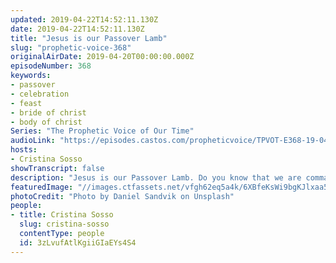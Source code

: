 ```yaml
---
updated: 2019-04-22T14:52:11.130Z
date: 2019-04-22T14:52:11.130Z
title: "Jesus is our Passover Lamb"
slug: "prophetic-voice-368"
originalAirDate: 2019-04-20T00:00:00.000Z
episodeNumber: 368
keywords:
- passover
- celebration
- feast
- bride of christ
- body of christ
Series: "The Prophetic Voice of Our Time"
audioLink: "https://episodes.castos.com/propheticvoice/TPVOT-E368-19-04-20-21-Jesus-is-Our-Passover-Lamb.mp3"
hosts:
- Cristina Sosso
showTranscript: false
description: "Jesus is our Passover Lamb. Do you know that we are commanded to celebrate three feasts in the Bible? It says it is a lasting ordinance. And Jesus also celebrated these feasts while he was here on the Earth… We’re under a new covenant… the Jewish people (had) to observe what Moses commanded them. With us, we celebrate Jesus as the Passover Lamb. This is so easy... The Lord Jesus, on the the night he was betrayed took bread, and when he had given thanks he broke it and said, “This is my body which is for you. Do this in remembrance of me.”"
featuredImage: "//images.ctfassets.net/vfgh62eq5a4k/6XBfeKsWi9bgKJlxaa5Eu7/3f212b2de541138970a8bb8ffa47a380/daniel-sandvik-624387-unsplash.jpg"
photoCredit: "Photo by Daniel Sandvik on Unsplash"
people:
- title: Cristina Sosso
  slug: cristina-sosso
  contentType: people
  id: 3zLvufAtlKgiiGIaEYs4S4
---
```

